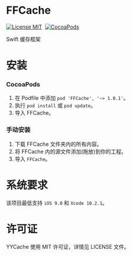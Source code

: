 FFCache
==============

[![License MIT](https://img.shields.io/badge/license-MIT-green.svg?style=flat)](https://github.com/onefboy/FFCache/blob/master/LICENSE)&nbsp;
[![CocoaPods](http://img.shields.io/cocoapods/v/FFCache.svg?style=flat)](http://cocoapods.org/pods/FFCache)

Swift 缓存框架

安装
==============

### CocoaPods

1. 在 Podfile 中添加 `pod 'FFCache', '~> 1.0.1'`。
2. 执行 `pod install` 或 `pod update`。
3. 导入 FFCache。


### 手动安装

1. 下载 FFCache 文件夹内的所有内容。
2. 将 FFCache 内的源文件添加(拖放)到你的工程。
3. 导入 `FFCache`。


系统要求
==============
该项目最低支持 `iOS 9.0` 和 `Xcode 10.2.1`。


许可证
==============
YYCache 使用 MIT 许可证，详情见 LICENSE 文件。

